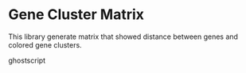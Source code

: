 # Gene Cluster Matrix

This library generate matrix that showed distance between genes and colored gene clusters.

ghostscript